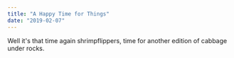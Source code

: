 ```yaml
---
title: "A Happy Time for Things"
date: "2019-02-07"
---
```


Well it's that time again shrimpflippers, time for another edition of cabbage under rocks.